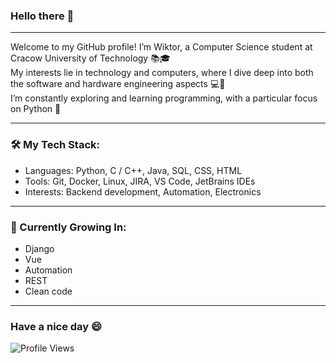 ### Hello there 👋
---
Welcome to my GitHub profile! I’m Wiktor, a Computer Science student at Cracow University of Technology 📚🎓 <br>
My interests lie in technology and computers, where I dive deep into both the software and hardware engineering aspects 💻🚀<br>
I’m constantly exploring and learning programming, with a particular focus on Python 🐍

---

### 🛠️ My Tech Stack:

- Languages: Python, C / C++, Java, SQL, CSS, HTML<br>
- Tools: Git, Docker, Linux, JIRA, VS Code, JetBrains IDEs<br> 
- Interests: Backend development, Automation, Electronics

---
### 🌱 Currently Growing In:

- Django
- Vue
- Automation
- REST
- Clean code<br>
---
### Have a nice day 😄

![Profile Views](https://komarev.com/ghpvc/?username=PotatoZip&color=blue)

